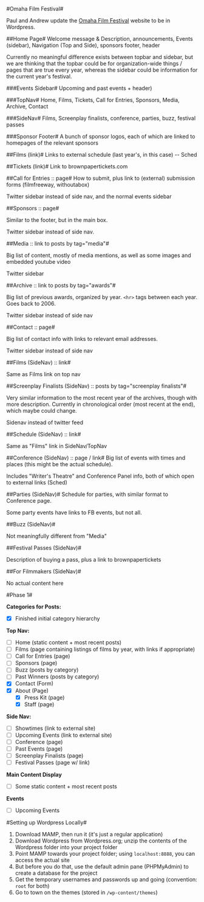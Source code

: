 #Omaha Film Festival#

Paul and Andrew update the [Omaha Film Festival](http://www.omahafilmfestival.org/) website to be in Wordpress.

##Home Page#
Welcome message & Description, announcements, Events (sidebar), Navigation (Top and Side), sponsors footer, header

Currently no meaningful difference exists between topbar and sidebar, but we are thinking that the topbar could be for organization-wide things / pages that are true every year, whereas the sidebar could be information for the current year's festival.

###Events Sidebar#
Upcoming and past events + header)

###TopNav#
Home, Films, Tickets, Call for Entries, Sponsors, Media, Archive, Contact

###SideNav#
Films, Screenplay finalists, conference, parties, buzz, festival passes

###Sponsor Footer#
A bunch of sponsor logos, each of which are linked to homepages of the relevant sponsors

##Films (link)#
Links to external schedule (last year's, in this case) -- Sched

##Tickets (link)#
Link to brownpapertickets.com

##Call for Entries :: page#
How to submit, plus link to (external) submission forms (filmfreeway, withoutabox)

Twitter sidebar instead of side nav, and the normal events sidebar

##Sponsors :: page#

Similar to the footer, but in the main box.

Twitter sidebar instead of side nav.

##Media :: link to posts by tag="media"#

Big list of content, mostly of media mentions, as well as some images and embedded youtube video

Twitter sidebar

##Archive :: link to posts by tag="awards"#

Big list of previous awards, organized by year. `<hr>` tags between each year. Goes back to 2006. 

Twitter sidebar instead of side nav

##Contact :: page#

Big list of contact info with links to relevant email addresses.

Twitter sidebar instead of side nav

##Films (SideNav) :: link#

Same as Films link on top nav

##Screenplay Finalists (SideNav) :: posts by tag="screenplay finalists"#

Very similar information to the most recent year of the archives, though with more description. Currently in chronological order (most recent at the end), which maybe could change.

Sidenav instead of twitter feed

##Schedule (SideNav) :: link#

Same as "Films" link in SideNav/TopNav

##Conference (SideNav) :: page / link#
Big list of events with times and places (this might be the actual schedule).

Includes "Writer's Theatre" and Conference Panel info, both of which open to external links (Sched)

##Parties (SideNav)#
Schedule for parties, with similar format to Conference page.

Some party events have links to FB events, but not all.

##Buzz (SideNav)#

Not meaningfully different from "Media"

##Festival Passes (SideNav)#

Description of buying a pass, plus a link to brownpapertickets

##For Filmmakers (SideNav)#

No actual content here

#Phase 1#

**Categories for Posts:**

+ [x] Finished initial category hierarchy

**Top Nav:**

+ [ ] Home (static content + most recent posts)
+ [ ] Films (page containing listings of films by year, with links if appropriate)
+ [ ] Call for Entries (page)
+ [ ] Sponsors (page)
+ [ ] Buzz (posts by category)
+ [ ] Past Winners (posts by category)
+ [x] Contact (Form)
+ [x] About (Page)
    + [x] Press Kit (page)
    + [x] Staff (page)

**Side Nav:**

+ [ ] Showtimes (link to external site)
+ [ ] Upcoming Events (link to external site)
+ [ ] Conference (page)
+ [ ] Past Events (page)
+ [ ] Screenplay Finalists (page)
+ [ ] Festival Passes (page w/ link)

**Main Content Display**

+ [ ] Some static content + most recent posts

**Events**

+ [ ] Upcoming Events

#Setting up Wordpress Locally#

1. Download MAMP, then run it (it's just a regular application)
2. Download Wordpress from Wordpress.org; unzip the contents of the Wordpress folder into your project folder
3. Point MAMP towards your project folder; using `localhost:8888`, you can access the actual site
4. But before you do that, use the default admin pane (PHPMyAdmin) to create a database for the project
5. Get the temporary usernames and passwords up and going (convention: `root` for both)
6. Go to town on the themes (stored in `/wp-content/themes`)
